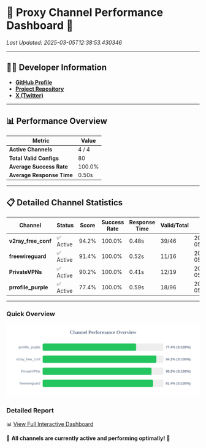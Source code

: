 # 🌟 Proxy Channel Performance Dashboard 🌟

_Last Updated: 2025-03-05T12:38:53.430346_

---

## 👩‍💻 Developer Information

- **[GitHub Profile](https://github.com/4n0nymou3)**  
- **[Project Repository](https://github.com/4n0nymou3/multi-proxy-config-fetcher)**  
- **[X (Twitter)](https://x.com/4n0nymou3)**  

---

## 📊 Performance Overview

| Metric                | Value       |
|-----------------------|-------------|
| **Active Channels**   | 4 / 4       |
| **Total Valid Configs** | 80          |
| **Average Success Rate** | 100.0%      |
| **Average Response Time** | 0.50s       |

---

## 📋 Detailed Channel Statistics

| Channel          | Status     | Score  | Success Rate | Response Time | Valid/Total | Last Success               |
|------------------|------------|--------|--------------|---------------|-------------|----------------------------|
| **v2ray_free_conf**  | ✅ Active  | 94.2%  | 100.0% | 0.48s         | 39/46       | 2025-03-05T12:38:52.438848 |
| **freewireguard**  | ✅ Active  | 91.4%  | 100.0% | 0.52s         | 11/16       | 2025-03-05T12:38:53.428669 |
| **PrivateVPNs**  | ✅ Active  | 90.2%  | 100.0% | 0.41s         | 12/19       | 2025-03-05T12:38:52.878925 |
| **prrofile_purple**  | ✅ Active  | 77.4%  | 100.0% | 0.59s         | 18/96       | 2025-03-05T12:38:51.929070 |

---

### Quick Overview
<div align="center">
  <a href="https://raw.githubusercontent.com/nullluser/NullRepo/refs/heads/main/assets/channel_stats_chart.svg">
    <img src="https://raw.githubusercontent.com/nullluser/NullRepo/refs/heads/main/assets/channel_stats_chart.svg" alt="Source Performance Statistics" width="800">
  </a>
</div>

### Detailed Report
📊 [View Full Interactive Dashboard](https://htmlpreview.github.io/?https://github.com/nullluser/NullRepo/blob/main/assets/performance_report.html)

🎉 **All channels are currently active and performing optimally!** 🎉
